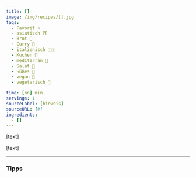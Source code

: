 ```yaml
---
title: []
image: /img/recipes/[].jpg
tags:
  - Favorit ⭐
  - asiatisch ⛩️
  - Brot 🍞
  - Curry 🍛
  - italienisch 🇮🇹
  - Kuchen 🍰
  - mediterran 🌊
  - Salat️ 🥗
  - Süßes 🍬
  - vegan 🌱
  - vegetarisch 🌿

time: [nn] min.
servings: 1
sourceLabel: [hinweis]
sourceURL: [#]
ingredients:
  - []
---
```


[text]

[text]

***

### Tipps

